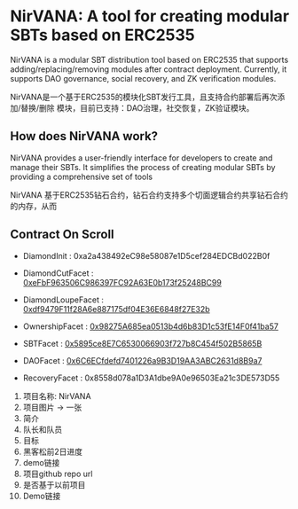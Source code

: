 # NirVANA: A tool for creating modular SBTs based on ERC2535

NirVANA is a modular SBT distribution tool based on ERC2535 that supports adding/replacing/removing modules after contract deployment. Currently, it supports DAO governance, social recovery, and ZK verification modules.

NirVANA是一个基于ERC2535的模块化SBT发行工具，且支持合约部署后再次添加/替换/删除 模块，目前已支持：DAO治理，社交恢复，ZK验证模块。

## How does NirVANA work?

NirVANA provides a user-friendly interface for developers to create and manage their SBTs. It simplifies the process of creating modular SBTs by providing a comprehensive set of tools

NirVANA 基于ERC2535钻石合约，钻石合约支持多个切面逻辑合约共享钻石合约的内存，从而
## Contract On Scroll

- DiamondInit : 0xa2a438492eC98e58087e1D5cef284EDCBd022B0f

- DiamondCutFacet : [0xeFbF963506C986397FC92A63E0b173f25248BC99](https://blockscout.scroll.io/address/0xeFbF963506C986397FC92A63E0b173f25248BC99)

- DiamondLoupeFacet : [0xdf9479F11f28A6e887175df04E36E6848f27E32b](https://blockscout.scroll.io/address/0xdf9479F11f28A6e887175df04E36E6848f27E32b)

- OwnershipFacet : [0x98275A685ea0513b4d6b83D1c53fE14F0f41ba57](https://blockscout.scroll.io/address/0x98275A685ea0513b4d6b83D1c53fE14F0f41ba57)

- SBTFacet : [0x5895ce8E7C6530066903f727b8C454f502B5865B](https://blockscout.scroll.io/address/0x5895ce8E7C6530066903f727b8C454f502B5865B)

- DAOFacet : [0x6C6ECfdefd7401226a9B3D19AA3ABC2631d8B9a7](https://blockscout.scroll.io/address/0x6C6ECfdefd7401226a9B3D19AA3ABC2631d8B9a7)

- RecoveryFacet : 0x8558d078a1D3A1dbe9A0e96503Ea21c3DE573D55


1. 项目名称: NirVANA
2. 项目图片 -> 一张
3. 简介
4. 队长和队员
5. 目标
6. 黑客松前2日进度
7. demo链接
8. 项目github repo url
9. 是否基于以前项目
10. Demo链接
